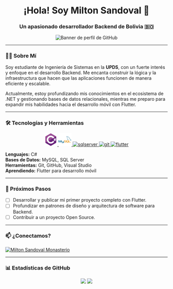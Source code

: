 <h1 align="center">¡Hola! Soy Milton Sandoval 👋</h1>
<h3 align="center">Un apasionado desarrollador Backend de Bolivia 🇧🇴</h3>

<p align="center">
  <img src="https://avatars.githubusercontent.com/u/117595866?s=400&u=6979bbed6f1d932e74863f783358646b3dd8be0d&v=4" alt="Banner de perfil de GitHub">
</p>

---

### 👨‍💻 Sobre Mí

<p>
  Soy estudiante de Ingeniería de Sistemas en la <b>UPDS</b>, con un fuerte interés y enfoque en el desarrollo Backend. Me encanta construir la lógica y la infraestructura que hacen que las aplicaciones funcionen de manera eficiente y escalable.
</p>
<p>
  Actualmente, estoy profundizando mis conocimientos en el ecosistema de .NET y gestionando bases de datos relacionales, mientras me preparo para expandir mis habilidades hacia el desarrollo móvil con Flutter.
</p>

---

### 🛠️ Tecnologías y Herramientas

<p align="center">
  <a href="https://dotnet.microsoft.com/en-us/languages/csharp" target="_blank" rel="noreferrer">
    <img src="https://raw.githubusercontent.com/devicons/devicon/master/icons/csharp/csharp-original.svg" alt="csharp" width="40" height="40"/>
  </a>
  <a href="https://www.mysql.com/" target="_blank" rel="noreferrer">
    <img src="https://raw.githubusercontent.com/devicons/devicon/master/icons/mysql/mysql-original-wordmark.svg" alt="mysql" width="40" height="40"/>
  </a>
  <a href="https://www.microsoft.com/en-us/sql-server" target="_blank" rel="noreferrer">
    <img src="https://raw.githubusercontent.com/lukway-dev/Logos/6ecf0f479079017875a4048faa3f5d0336ef3613/microsoft_sql_server.svg" alt="sqlserver" width="40" height="40"/>
  </a>
  <a href="https://git-scm.com/" target="_blank" rel="noreferrer">
    <img src="https://www.vectorlogo.zone/logos/git-scm/git-scm-icon.svg" alt="git" width="40" height="40"/>
  </a>
  <a href="https://flutter.dev" target="_blank" rel="noreferrer">
    <img src="https://www.vectorlogo.zone/logos/flutterio/flutterio-icon.svg" alt="flutter" width="40" height="40"/>
  </a>
</p>

**Lenguajes:** C# <br>
**Bases de Datos:** MySQL, SQL Server <br>
**Herramientas:** Git, GitHub, Visual Studio <br>
**Aprendiendo:** Flutter para desarrollo móvil <br>

---

### 🌱 Próximos Pasos

-   [ ] Desarrollar y publicar mi primer proyecto completo con Flutter.
-   [ ] Profundizar en patrones de diseño y arquitectura de software para Backend.
-   [ ] Contribuir a un proyecto Open Source.

---

### 📫 ¿Conectamos?

<p align="left">
  <a href="www.linkedin.com/in/milton-sandoval-monasterio-56767a29a" target="blank" rel="noreferrer">
    <img align="center" src="https://raw.githubusercontent.com/rahuldkjain/github-profile-readme-generator/master/src/images/icons/Social/linked-in-alt.svg" alt="Milton Sandoval Monasterio" height="30" width="40" />
  </a>
</p>

---

### 📊 Estadísticas de GitHub

<p align="center">
  <img height="180em" src="https://github-readme-stats.vercel.app/api?username=MiltonSandoval&show_icons=true&theme=dracula&include_all_commits=true&count_private=true"/>
  <img height="180em" src="https://github-readme-stats.vercel.app/api/top-langs/?username=MiltonSandoval&layout=compact&langs_count=7&theme=dracula"/>
</p>
